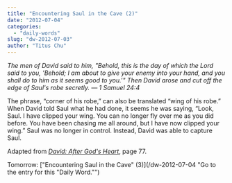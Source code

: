 ```yaml
---
title: "Encountering Saul in the Cave (2)"
date: "2012-07-04"
categories: 
  - "daily-words"
slug: "dw-2012-07-03"
author: "Titus Chu"
---
```


_The men of David said to him, "Behold, this is the day of which the Lord said to you, 'Behold; I am about to give your enemy into your hand, and you shall do to him as it seems good to you.'" Then David arose and cut off the edge of Saul's robe secretly. — 1 Samuel 24:4_

The phrase, “corner of his robe,” can also be translated “wing of his robe.” When David told Saul what he had done, it seems he was saying, “Look, Saul. I have clipped your wing. You can no longer fly over me as you did before. You have been chasing me all around, but I have now clipped your wing.” Saul was no longer in control. Instead, David was able to capture Saul.

Adapted from _[David: After God's Heart](/book-david "Go to the listing for this book.")_, page 77.

Tomorrow: ["Encountering Saul in the Cave" (3)](/dw-2012-07-04 "Go to the entry for this "Daily Word."")

